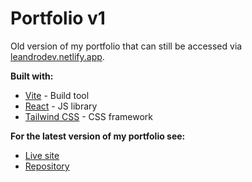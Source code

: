 # Portfolio v1

Old version of my portfolio that can still be accessed via [leandrodev.netlify.app](https://leandrodev.netlify.app).

**Built with:**

- [Vite](https://vitejs.dev/) - Build tool
- [React](https://reactjs.org/) - JS library
- [Tailwind CSS](https://tailwindcss.com/) - CSS framework

**For the latest version of my portfolio see:**

- [Live site](https://leandrodm.vercel.app/)
- [Repository](https://github.com/leandrodalmolin/nextjs-portfolio)
